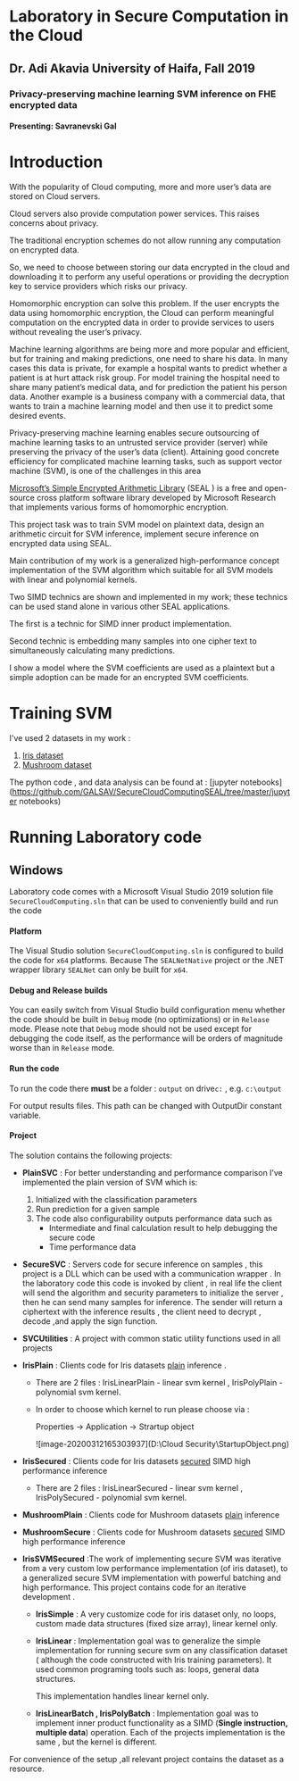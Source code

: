 # Laboratory in Secure Computation in the Cloud

##  			Dr. Adi Akavia University of Haifa, Fall 2019

### Privacy-preserving machine learning SVM inference on FHE encrypted data

#### 					Presenting: Savranevski Gal

 



# Introduction

With the popularity of Cloud computing, more and more user’s data are stored on Cloud servers. 

Cloud servers also provide computation power services. This raises concerns about privacy. 

The traditional encryption schemes do not allow running any computation on encrypted data. 

So, we need to choose between storing our data encrypted in the cloud and downloading it to perform any useful operations or providing the decryption key to service providers which risks our privacy.

Homomorphic encryption can solve this problem. If the user encrypts the data using homomorphic encryption, the Cloud can perform meaningful computation on the encrypted data in order to provide services to users without revealing the user’s privacy.

Machine learning algorithms are being more and more popular and efficient, but for training and making predictions, one need to share his data. In many cases this data is private, for example a hospital wants to predict whether a patient is at hurt attack risk group. For model training the hospital need to share many patient’s medical data, and for prediction the patient his person data. Another example is a business company with a commercial data, that wants to train a machine learning model and then use it to predict some desired events.

Privacy-preserving machine learning enables secure outsourcing of machine learning tasks to an untrusted service provider (server) while preserving the privacy of the user’s data (client). Attaining good concrete efficiency for complicated machine learning tasks, such as support vector machine (SVM), is one of the challenges in this area

[Microsoft’s Simple Encrypted Arithmetic Library](https://www.microsoft.com/en-us/research/project/microsoft-seal/) (SEAL ) is a free and open-source cross platform software library developed by Microsoft Research that implements various forms of homomorphic encryption.

This project task was to train SVM model on plaintext data, design an arithmetic circuit for SVM inference, implement secure inference on encrypted data using SEAL.

Main contribution of my work is a generalized high-performance concept implementation of the SVM algorithm which suitable for all SVM models with linear and polynomial kernels.

Two SIMD technics are shown and implemented in my work; these technics can be used stand alone in various other SEAL applications. 

The first is a technic for SIMD inner product implementation.

Second technic is embedding many samples into one cipher text to simultaneously calculating many predictions.

I show a model where the SVM coefficients are used as a plaintext but a simple adoption can be made for an encrypted SVM coefficients.



# Training SVM

I've used 2 datasets in my work :

1. [Iris dataset]( https://archive.ics.uci.edu/ml/datasets/Iris) 
2. [Mushroom dataset](https://archive.ics.uci.edu/ml/datasets/mushroom)

The python code , and data analysis can be found at : [jupyter notebooks](https://github.com/GALSAV/SecureCloudComputingSEAL/tree/master/jupyter notebooks)



# Running Laboratory code

## Windows

 Laboratory code comes with a Microsoft Visual Studio 2019 solution file `SecureCloudComputing.sln` that can be used to conveniently build and run the code

#### Platform

The Visual Studio solution `SecureCloudComputing.sln` is configured to build the code for `x64` platforms. Because The `SEALNetNative` project or the .NET wrapper library `SEALNet` can only be built for `x64`.

#### Debug and Release builds

You can easily switch from Visual Studio build configuration menu whether the code should be built in `Debug` mode (no optimizations) or in `Release` mode. Please note that `Debug` mode should not be used except for debugging the code itself, as the performance will be orders of magnitude worse than in `Release` mode.

#### Run the code

To run the code there **must** be a folder : `output`  on drive`c:`  , e.g.  `c:\output`  

For output results files. This path can be changed with OutputDir constant variable.

#### Project

The solution contains the following projects:

- **PlainSVC** : For better understanding and performance comparison I’ve implemented the plain version of SVM which is:

  1.  Initialized with the classification parameters
  2. Run prediction for a given sample
  3. The code also configurability outputs performance data such as
     -  Intermediate and final calculation result to help debugging the secure code
     - Time performance data

  

- **SecureSVC** : Servers code for secure inference on samples , this project is a DLL which can be used with a communication wrapper . In the laboratory code this code is invoked by client , in real life the client will send the algorithm and security parameters to initialize the server , then he can send many samples for inference. The sender will return a ciphertext with the inference results , the client need to decrypt , decode ,and apply the sign function.

-  **SVCUtilities** : A project with common static utility functions used in all projects

- **IrisPlain** : Clients code for Iris datasets <u>plain</u> inference .

  - There are 2 files : IrisLinearPlain - linear svm kernel , IrisPolyPlain - polynomial svm kernel.

  - In order to choose which kernel to run please choose via : 

    Properties -> Application -> Strartup object

    ![image-20200312165303937](D:\Cloud Security\StartupObject.png)

- **IrisSecured** : Clients code for Iris datasets <u>secured</u>  SIMD high performance inference

  - There are 2 files : IrisLinearSecured - linear svm kernel , IrisPolySecured - polynomial svm kernel.

- **MushroomPlain** :  Clients code for Mushroom datasets <u>plain</u> inference

- **MushroomSecure** : Clients code for Mushroom datasets <u>secured</u>  SIMD high performance inference

- **IrisSVMSecured** :The work of implementing secure SVM was iterative from a very custom low performance implementation (of iris dataset), to a generalized secure SVM implementation with powerful batching and high performance. This project contains code for an iterative development .

  - **IrisSimple** : A very customize code for iris dataset only, no loops, custom made data structures (fixed size array), linear kernel only. 

  - **IrisLinear** : Implementation goal was to generalize the simple implementation for running secure svm on any classification dataset ( although the code constructed with Iris training parameters). It used common programing tools such as:  loops, general data structures.

    This implementation handles linear kernel only.

    

  - **IrisLinearBatch , IrisPolyBatch** : Implementation goal was to implement inner product functionality as a SIMD (**Single instruction, multiple data**) operation. Each of the projects implementation is the same , but the kernel is different.

    

For convenience of the setup ,all  relevant project contains the dataset as a resource.
